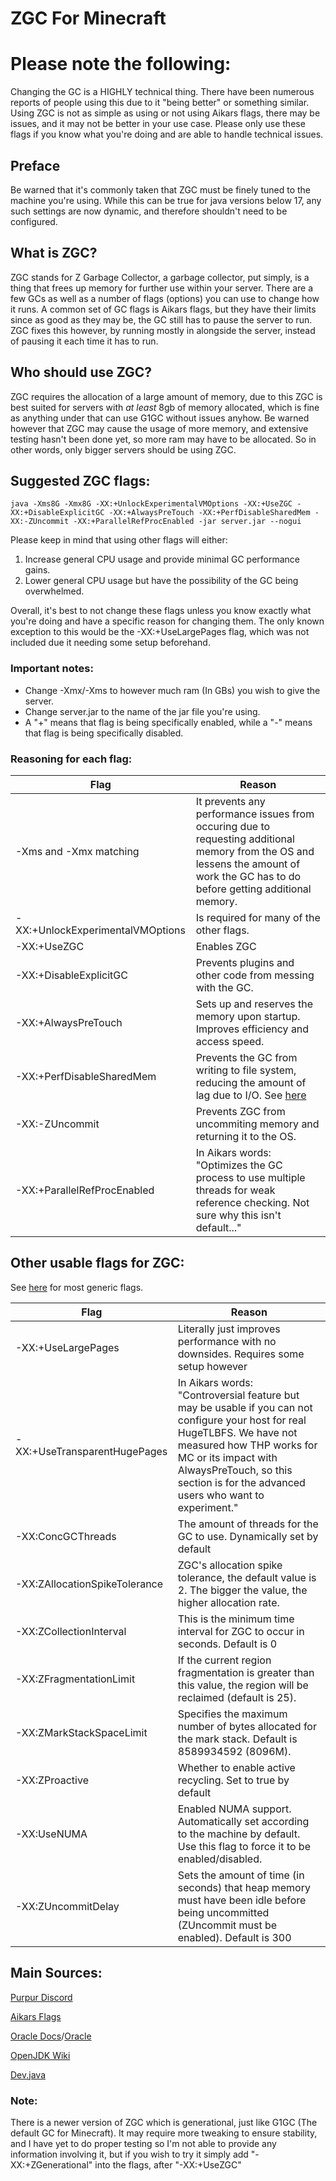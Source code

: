 # ZGC For Minecraft
# Please note the following:
Changing the GC is a HIGHLY technical thing. There have been numerous reports of people using this due to it "being better" or something similar. Using ZGC is not as simple as using or not using Aikars flags, there may be issues, and it may not be better in your use case. Please only use these flags if you know what you're doing and are able to handle technical issues.
## Preface
Be warned that it's commonly taken that ZGC must be finely tuned to the machine you're using. While this can be true for java versions below 17, any such settings are now dynamic, and therefore shouldn't need to be configured.
## What is ZGC?
ZGC stands for Z Garbage Collector, a garbage collector, put simply, is a thing that frees up memory for further use within your server. There are a few GCs as well as a number of flags (options) you can use to change how it runs. A common set of GC flags is Aikars flags, but they have their limits since as good as they may be, the GC still has to pause the server to run. ZGC fixes this however, by running mostly in alongside the server, instead of pausing it each time it has to run.
## Who should use ZGC?
ZGC requires the allocation of a large amount of memory, due to this ZGC is best suited for servers with *at least* 8gb of memory allocated, which is fine as anything under that can use G1GC without issues anyhow. Be warned however that ZGC may cause the usage of more memory, and extensive testing hasn't been done yet, so more ram may have to be allocated.
So in other words, only bigger servers should be using ZGC.
## Suggested ZGC flags:
``java -Xms8G -Xmx8G -XX:+UnlockExperimentalVMOptions -XX:+UseZGC -XX:+DisableExplicitGC -XX:+AlwaysPreTouch -XX:+PerfDisableSharedMem -XX:-ZUncommit -XX:+ParallelRefProcEnabled -jar server.jar --nogui``

Please keep in mind that using other flags will either:
1. Increase general CPU usage and provide minimal GC performance gains.
2. Lower general CPU usage but have the possibility of the GC being overwhelmed.

Overall, it's best to not change these flags unless you know exactly what you're doing and have a specific reason for changing them. The only known exception to this would be the -XX:+UseLargePages flag, which was not included due it needing some setup beforehand.

### Important notes:
- Change -Xmx/-Xms to however much ram (In GBs) you wish to give the server.
- Change server.jar to the name of the jar file you're using.
- A "+" means that flag is being specifically enabled, while a "-" means that flag is being specifically disabled.

### Reasoning for each flag:

| Flag | Reason
|--------------|-------------|
| -Xms and -Xmx matching | It prevents any performance issues from occuring due to requesting additional memory from the OS and lessens the amount of work the GC has to do before getting additional memory.
| -XX:+UnlockExperimentalVMOptions | Is required for many of the other flags.
| -XX:+UseZGC | Enables ZGC
| -XX:+DisableExplicitGC | Prevents plugins and other code from messing with the GC.
| -XX:+AlwaysPreTouch | Sets up and reserves the memory upon startup. Improves efficiency and access speed.
| -XX:+PerfDisableSharedMem | Prevents the GC from writing to file system, reducing the amount of lag due to I/O. See [here](https://www.evanjones.ca/jvm-mmap-pause.html)
| -XX:-ZUncommit | Prevents ZGC from uncommiting memory and returning it to the OS.
| -XX:+ParallelRefProcEnabled | In Aikars words: "Optimizes the GC process to use multiple threads for weak reference checking. Not sure why this isn't default..."

## Other usable flags for ZGC:

See [here](https://www.oracle.com/java/technologies/javase/vmoptions-jsp.html) for most generic flags.

| Flag | Reason
| --------------|-------------|
| -XX:+UseLargePages | Literally just improves performance with no downsides. Requires some setup however
| -XX:+UseTransparentHugePages | In Aikars words: "Controversial feature but may be usable if you can not configure your host for real HugeTLBFS. We have not measured how THP works for MC or its impact with AlwaysPreTouch, so this section is for the advanced users who want to experiment."
| -XX:ConcGCThreads | The amount of threads for the GC to use. Dynamically set by default
| -XX:ZAllocationSpikeTolerance | ZGC's allocation spike tolerance, the default value is 2. The bigger the value, the higher allocation rate.
| -XX:ZCollectionInterval | This is the minimum time interval for ZGC to occur in seconds. Default is 0
| -XX:ZFragmentationLimit | If the current region fragmentation is greater than this value, the region will be reclaimed (default is 25).
| -XX:ZMarkStackSpaceLimit | Specifies the maximum number of bytes allocated for the mark stack. Default is 8589934592 (8096M).
| -XX:ZProactive | Whether to enable active recycling. Set to true by default
| -XX:UseNUMA | Enabled NUMA support. Automatically set according to the machine by default. Use this flag to force it to be enabled/disabled. 
| -XX:ZUncommitDelay | Sets the amount of time (in seconds) that heap memory must have been idle before being uncommitted (ZUncommit must be enabled). Default is 300

## Main Sources:
[Purpur Discord](https://discord.gg/purpurmc-685683385313919172)

[Aikars Flags](https://docs.papermc.io/paper/aikars-flags)

[Oracle Docs](https://docs.oracle.com/en/java/javase/17/gctuning/index.html)/[Oracle](https://www.oracle.com/java/technologies/javase/vmoptions-jsp.html)

[OpenJDK Wiki](https://wiki.openjdk.org/display/zgc/Main)

[Dev.java](https://dev.java/learn/jvm/tool/garbage-collection/zgc-overview/)

### Note:
There is a newer version of ZGC which is generational, just like G1GC (The default GC for Minecraft). It may require more tweaking to ensure stability, and I have yet to do proper testing so I'm not able to provide any information involving it, but if you wish to try it simply add "-XX:+ZGenerational" into the flags, after "-XX:+UseZGC"
